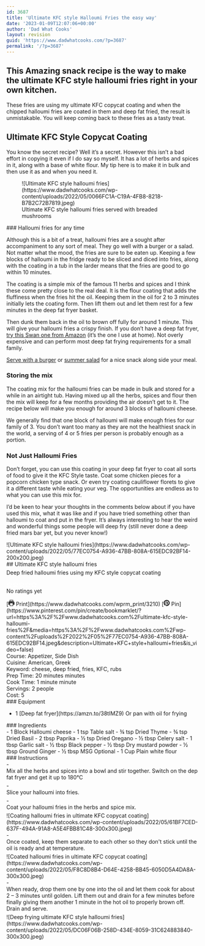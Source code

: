 ```yaml
---
id: 3687
title: 'Ultimate KFC style Halloumi Fries the easy way'
date: '2023-01-09T12:07:06+00:00'
author: 'Dad What Cooks'
layout: revision
guid: 'https://www.dadwhatcooks.com/?p=3687'
permalink: '/?p=3687'
---
```


## This Amazing snack recipe is the way to make the ultimate KFC style halloumi fries right in your own kitchen.

These fries are using my ultimate KFC copycat coating and when the chipped halloumi fries are coated in them and deep fat fried, the result is unmistakable. You will keep coming back to these fries as a tasty treat.

## Ultimate KFC Style Copycat Coating

You know the secret recipe? Well it’s a secret. However this isn’t a bad effort in copying it even if I do say so myself. It has a lot of herbs and spices in it, along with a base of white flour. My tip here is to make it in bulk and then use it as and when you need it.

<figure class="wp-block-image aligncenter size-full">![Ultimate KFC style halloumi fries](https://www.dadwhatcooks.com/wp-content/uploads/2022/05/0066FC1A-C19A-4FB8-8218-B7B2C72B7819.jpeg)<figcaption class="wp-element-caption">Ultimate KFC style halloumi fries served with breaded mushrooms</figcaption></figure>### Halloumi fries for any time

Although this is a bit of a treat, halloumi fries are a sought after accompaniment to any sort of meal. They go well with a burger or a salad. Not matter what the mood, the fries are sure to be eaten up. Keeping a few blocks of halloumi in the fridge ready to be sliced and diced into fries, along with the coating in a tub in the larder means that the fries are good to go within 10 minutes.

The coating is a simple mix of the famous 11 herbs and spices and I think these come pretty close to the real deal. It is the flour coating that adds the fluffiness when the fries hit the oil. Keeping them in the oil for 2 to 3 minutes initially lets the coating form. Then lift them out and let them rest for a few minutes in the deep fat fryer basket.

Then dunk them back in the oil to brown off fully for around 1 minute. This will give your halloumi fries a crispy finish. If you don’t have a deep fat fryer,[ try this Swan one from Amazon](https://amzn.to/3WUzqcN) (it’s the one I use at home). Not overly expensive and can perform most deep fat frying requirements for a small family.

[Serve with a burger](https://www.dadwhatcooks.com/homemade-paprika-onion-beefburgers/) or [summer salad](https://www.dadwhatcooks.com/easy-tasty-bbq-raclette/) for a nice snack along side your meal.

### Storing the mix

The coating mix for the halloumi fries can be made in bulk and stored for a while in an airtight tub. Having mixed up all the herbs, spices and flour then the mix will keep for a few months providing the air doesn’t get to it. The recipe below will make you enough for around 3 blocks of halloumi cheese.

We generally find that one block of halloumi will make enough fries for our family of 3. You don’t want too many as they are not the healthiest snack in the world, a serving of 4 or 5 fries per person is probably enough as a portion.

### Not Just Halloumi Fries

Don’t forget, you can use this coating in your deep fat fryer to coat all sorts of food to give it the KFC Style taste. Coat some chicken pieces for a popcorn chicken type snack. Or even try coating cauliflower florets to give it a different taste while eating your veg. The opportunities are endless as to what you can use this mix for.

I’d be keen to hear your thoughts in the comments below about if you have used this mix, what it was like and if you have tried something other than halloumi to coat and put in the fryer. It’s always interesting to hear the weird and wonderful things some people will deep fry (still never done a deep fried mars bar yet, but you never know!)

<div class="wprm-recipe-container" data-recipe-id="3210" data-servings="2" id="wprm-recipe-container-3210"><div class="wprm-recipe wprm-recipe-template-dwc"><div class="wprm-recipe-image wprm-block-image-rounded">![Ultimate KFC style halloumi fries](https://www.dadwhatcooks.com/wp-content/uploads/2022/05/77EC0754-A936-47BB-808A-615EDC92BF14-200x200.jpeg)</div><div class="wprm-recipe-template-dwc-container"><div class="wprm-recipe-template-dwc-header">## Ultimate KFC style halloumi fries

<div class="wprm-spacer" style="height: 5px"></div><div class="wprm-recipe-summary wprm-block-text-normal"><span style="display: block;">Deep fried halloumi fries using my KFC style copycat coating</span></div><div class="wprm-spacer" style="height: 15px"></div> <style>#wprm-recipe-user-rating-67 .wprm-rating-star.wprm-rating-star-full svg * { fill: #ffffff; }#wprm-recipe-user-rating-67 .wprm-rating-star.wprm-rating-star-33 svg * { fill: url(#wprm-recipe-user-rating-67-33); }#wprm-recipe-user-rating-67 .wprm-rating-star.wprm-rating-star-50 svg * { fill: url(#wprm-recipe-user-rating-67-50); }#wprm-recipe-user-rating-67 .wprm-rating-star.wprm-rating-star-66 svg * { fill: url(#wprm-recipe-user-rating-67-66); }linearGradient#wprm-recipe-user-rating-67-33 stop { stop-color: #ffffff; }linearGradient#wprm-recipe-user-rating-67-50 stop { stop-color: #ffffff; }linearGradient#wprm-recipe-user-rating-67-66 stop { stop-color: #ffffff; }</style><svg height="0" style="display:block;width:0px;height:0px" width="0" xmlns="http://www.w3.org/2000/svg"><defs><lineargradient id="wprm-recipe-user-rating-67-33"><stop offset="0%" stop-opacity="1"></stop><stop offset="33%" stop-opacity="1"></stop><stop offset="33%" stop-opacity="0"></stop><stop offset="100%" stop-opacity="0"></stop></lineargradient></defs><defs><lineargradient id="wprm-recipe-user-rating-67-50"><stop offset="0%" stop-opacity="1"></stop><stop offset="50%" stop-opacity="1"></stop><stop offset="50%" stop-opacity="0"></stop><stop offset="100%" stop-opacity="0"></stop></lineargradient></defs><defs><lineargradient id="wprm-recipe-user-rating-67-66"><stop offset="0%" stop-opacity="1"></stop><stop offset="66%" stop-opacity="1"></stop><stop offset="66%" stop-opacity="0"></stop><stop offset="100%" stop-opacity="0"></stop></lineargradient></defs></svg><div class="wprm-recipe-rating wprm-user-rating wprm-recipe-rating-separate wprm-user-rating-not-voted wprm-user-rating-allowed" data-average="0" data-count="0" data-decimals="2" data-recipe="3210" data-total="0" data-user="0" id="wprm-recipe-user-rating-67"><span aria-label="Rate this recipe 1 out of 5 stars" class="wprm-rating-star wprm-rating-star-1 wprm-rating-star-empty" data-color="#ffffff" data-rating="1" onblur="window.WPRecipeMaker.userRating.leave(this)" onclick="window.WPRecipeMaker.userRating.click(this, event)" onfocus="window.WPRecipeMaker.userRating.enter(this)" onkeypress="window.WPRecipeMaker.userRating.click(this, event)" onmouseenter="window.WPRecipeMaker.userRating.enter(this)" onmouseleave="window.WPRecipeMaker.userRating.leave(this)" role="button" style="font-size: 1em;" tabindex="0"><svg height="16px" viewbox="0 0 24 24" width="16px" x="0px" xmlns="http://www.w3.org/2000/svg" xmlns:xlink="http://www.w3.org/1999/xlink" y="0px"><g transform="translate(0, 0)"><polygon fill="none" points="12,2.6 15,9 21.4,9 16.7,13.9 18.6,21.4 12,17.6 5.4,21.4 7.3,13.9 2.6,9 9,9 " stroke="#ffffff" stroke-linecap="square" stroke-linejoin="miter" stroke-miterlimit="10" stroke-width="2"></polygon></g></svg></span><span aria-label="Rate this recipe 2 out of 5 stars" class="wprm-rating-star wprm-rating-star-2 wprm-rating-star-empty" data-color="#ffffff" data-rating="2" onblur="window.WPRecipeMaker.userRating.leave(this)" onclick="window.WPRecipeMaker.userRating.click(this, event)" onfocus="window.WPRecipeMaker.userRating.enter(this)" onkeypress="window.WPRecipeMaker.userRating.click(this, event)" onmouseenter="window.WPRecipeMaker.userRating.enter(this)" onmouseleave="window.WPRecipeMaker.userRating.leave(this)" role="button" style="font-size: 1em;" tabindex="0"><svg height="16px" viewbox="0 0 24 24" width="16px" x="0px" xmlns="http://www.w3.org/2000/svg" xmlns:xlink="http://www.w3.org/1999/xlink" y="0px"><g transform="translate(0, 0)"><polygon fill="none" points="12,2.6 15,9 21.4,9 16.7,13.9 18.6,21.4 12,17.6 5.4,21.4 7.3,13.9 2.6,9 9,9 " stroke="#ffffff" stroke-linecap="square" stroke-linejoin="miter" stroke-miterlimit="10" stroke-width="2"></polygon></g></svg></span><span aria-label="Rate this recipe 3 out of 5 stars" class="wprm-rating-star wprm-rating-star-3 wprm-rating-star-empty" data-color="#ffffff" data-rating="3" onblur="window.WPRecipeMaker.userRating.leave(this)" onclick="window.WPRecipeMaker.userRating.click(this, event)" onfocus="window.WPRecipeMaker.userRating.enter(this)" onkeypress="window.WPRecipeMaker.userRating.click(this, event)" onmouseenter="window.WPRecipeMaker.userRating.enter(this)" onmouseleave="window.WPRecipeMaker.userRating.leave(this)" role="button" style="font-size: 1em;" tabindex="0"><svg height="16px" viewbox="0 0 24 24" width="16px" x="0px" xmlns="http://www.w3.org/2000/svg" xmlns:xlink="http://www.w3.org/1999/xlink" y="0px"><g transform="translate(0, 0)"><polygon fill="none" points="12,2.6 15,9 21.4,9 16.7,13.9 18.6,21.4 12,17.6 5.4,21.4 7.3,13.9 2.6,9 9,9 " stroke="#ffffff" stroke-linecap="square" stroke-linejoin="miter" stroke-miterlimit="10" stroke-width="2"></polygon></g></svg></span><span aria-label="Rate this recipe 4 out of 5 stars" class="wprm-rating-star wprm-rating-star-4 wprm-rating-star-empty" data-color="#ffffff" data-rating="4" onblur="window.WPRecipeMaker.userRating.leave(this)" onclick="window.WPRecipeMaker.userRating.click(this, event)" onfocus="window.WPRecipeMaker.userRating.enter(this)" onkeypress="window.WPRecipeMaker.userRating.click(this, event)" onmouseenter="window.WPRecipeMaker.userRating.enter(this)" onmouseleave="window.WPRecipeMaker.userRating.leave(this)" role="button" style="font-size: 1em;" tabindex="0"><svg height="16px" viewbox="0 0 24 24" width="16px" x="0px" xmlns="http://www.w3.org/2000/svg" xmlns:xlink="http://www.w3.org/1999/xlink" y="0px"><g transform="translate(0, 0)"><polygon fill="none" points="12,2.6 15,9 21.4,9 16.7,13.9 18.6,21.4 12,17.6 5.4,21.4 7.3,13.9 2.6,9 9,9 " stroke="#ffffff" stroke-linecap="square" stroke-linejoin="miter" stroke-miterlimit="10" stroke-width="2"></polygon></g></svg></span><span aria-label="Rate this recipe 5 out of 5 stars" class="wprm-rating-star wprm-rating-star-5 wprm-rating-star-empty" data-color="#ffffff" data-rating="5" onblur="window.WPRecipeMaker.userRating.leave(this)" onclick="window.WPRecipeMaker.userRating.click(this, event)" onfocus="window.WPRecipeMaker.userRating.enter(this)" onkeypress="window.WPRecipeMaker.userRating.click(this, event)" onmouseenter="window.WPRecipeMaker.userRating.enter(this)" onmouseleave="window.WPRecipeMaker.userRating.leave(this)" role="button" style="font-size: 1em;" tabindex="0"><svg height="16px" viewbox="0 0 24 24" width="16px" x="0px" xmlns="http://www.w3.org/2000/svg" xmlns:xlink="http://www.w3.org/1999/xlink" y="0px"><g transform="translate(0, 0)"><polygon fill="none" points="12,2.6 15,9 21.4,9 16.7,13.9 18.6,21.4 12,17.6 5.4,21.4 7.3,13.9 2.6,9 9,9 " stroke="#ffffff" stroke-linecap="square" stroke-linejoin="miter" stroke-miterlimit="10" stroke-width="2"></polygon></g></svg></span><div class="wprm-recipe-rating-details wprm-block-text-normal">No ratings yet</div></div><div class="wprm-spacer" style="height: 15px"></div> [<span class="wprm-recipe-icon wprm-recipe-print-icon"><svg height="16px" viewbox="0 0 24 24" width="16px" x="0px" xmlns="http://www.w3.org/2000/svg" xmlns:xlink="http://www.w3.org/1999/xlink" y="0px"><g><path d="M19,5.09V1c0-0.552-0.448-1-1-1H6C5.448,0,5,0.448,5,1v4.09C2.167,5.569,0,8.033,0,11v7c0,0.552,0.448,1,1,1h4v4c0,0.552,0.448,1,1,1h12c0.552,0,1-0.448,1-1v-4h4c0.552,0,1-0.448,1-1v-7C24,8.033,21.833,5.569,19,5.09z M7,2h10v3H7V2z M17,22H7v-9h10V22z M18,10c-0.552,0-1-0.448-1-1c0-0.552,0.448-1,1-1s1,0.448,1,1C19,9.552,18.552,10,18,10z" fill="#333333"></path></g></svg></span> Print](https://www.dadwhatcooks.com/wprm_print/3210) [<span class="wprm-recipe-icon wprm-recipe-pin-icon"><svg height="16" viewbox="0 0 24 24" width="16" xmlns="http://www.w3.org/2000/svg"><g class="nc-icon-wrapper" fill="#333333"><path d="M12,0C5.4,0,0,5.4,0,12c0,5.1,3.2,9.4,7.6,11.2c-0.1-0.9-0.2-2.4,0-3.4c0.2-0.9,1.4-6,1.4-6S8.7,13,8.7,12 c0-1.7,1-2.9,2.2-2.9c1,0,1.5,0.8,1.5,1.7c0,1-0.7,2.6-1,4c-0.3,1.2,0.6,2.2,1.8,2.2c2.1,0,3.8-2.2,3.8-5.5c0-2.9-2.1-4.9-5-4.9 c-3.4,0-5.4,2.6-5.4,5.2c0,1,0.4,2.1,0.9,2.7c0.1,0.1,0.1,0.2,0.1,0.3c-0.1,0.4-0.3,1.2-0.3,1.4c-0.1,0.2-0.2,0.3-0.4,0.2 c-1.5-0.7-2.4-2.9-2.4-4.6c0-3.8,2.8-7.3,7.9-7.3c4.2,0,7.4,3,7.4,6.9c0,4.1-2.6,7.5-6.2,7.5c-1.2,0-2.4-0.6-2.8-1.4 c0,0-0.6,2.3-0.7,2.9c-0.3,1-1,2.3-1.5,3.1C9.6,23.8,10.8,24,12,24c6.6,0,12-5.4,12-12C24,5.4,18.6,0,12,0z" fill="#333333"></path></g></svg></span> Pin](https://www.pinterest.com/pin/create/bookmarklet/?url=https%3A%2F%2Fwww.dadwhatcooks.com%2Fultimate-kfc-style-halloumi-fries%2F&media=https%3A%2F%2Fwww.dadwhatcooks.com%2Fwp-content%2Fuploads%2F2022%2F05%2F77EC0754-A936-47BB-808A-615EDC92BF14.jpeg&description=Ultimate+KFC+style+halloumi+fries&is_video=false)<div class="wprm-spacer"></div><div class="wprm-recipe-meta-container wprm-recipe-tags-container wprm-recipe-details-container wprm-recipe-details-container-inline wprm-block-text-normal" style=""><div class="wprm-recipe-block-container wprm-recipe-block-container-inline wprm-block-text-normal wprm-recipe-tag-container wprm-recipe-course-container" style=""><span class="wprm-recipe-details-label wprm-block-text-faded wprm-recipe-tag-label wprm-recipe-course-label">Course: </span><span class="wprm-recipe-course wprm-block-text-normal">Appetizer, Side Dish</span></div><div class="wprm-recipe-block-container wprm-recipe-block-container-inline wprm-block-text-normal wprm-recipe-tag-container wprm-recipe-cuisine-container" style=""><span class="wprm-recipe-details-label wprm-block-text-faded wprm-recipe-tag-label wprm-recipe-cuisine-label">Cuisine: </span><span class="wprm-recipe-cuisine wprm-block-text-normal">American, Greek</span></div><div class="wprm-recipe-block-container wprm-recipe-block-container-inline wprm-block-text-normal wprm-recipe-tag-container wprm-recipe-keyword-container" style=""><span class="wprm-recipe-details-label wprm-block-text-faded wprm-recipe-tag-label wprm-recipe-keyword-label">Keyword: </span><span class="wprm-recipe-keyword wprm-block-text-normal">cheese, deep fried, fries, KFC, rubs</span></div></div><div class="wprm-recipe-meta-container wprm-recipe-times-container wprm-recipe-details-container wprm-recipe-details-container-inline wprm-block-text-normal" style=""><div class="wprm-recipe-block-container wprm-recipe-block-container-inline wprm-block-text-normal wprm-recipe-time-container wprm-recipe-prep-time-container" style=""><span class="wprm-recipe-details-label wprm-block-text-faded wprm-recipe-time-label wprm-recipe-prep-time-label">Prep Time: </span><span class="wprm-recipe-time wprm-block-text-normal"><span class="wprm-recipe-details wprm-recipe-details-minutes wprm-recipe-prep_time wprm-recipe-prep_time-minutes">20<span class="sr-only screen-reader-text wprm-screen-reader-text"> minutes</span></span> <span aria-hidden="true" class="wprm-recipe-details-unit wprm-recipe-details-minutes wprm-recipe-prep_time-unit wprm-recipe-prep_timeunit-minutes">minutes</span></span></div><div class="wprm-recipe-block-container wprm-recipe-block-container-inline wprm-block-text-normal wprm-recipe-time-container wprm-recipe-cook-time-container" style=""><span class="wprm-recipe-details-label wprm-block-text-faded wprm-recipe-time-label wprm-recipe-cook-time-label">Cook Time: </span><span class="wprm-recipe-time wprm-block-text-normal"><span class="wprm-recipe-details wprm-recipe-details-minutes wprm-recipe-cook_time wprm-recipe-cook_time-minutes">1<span class="sr-only screen-reader-text wprm-screen-reader-text"> minute</span></span> <span aria-hidden="true" class="wprm-recipe-details-unit wprm-recipe-details-minutes wprm-recipe-cook_time-unit wprm-recipe-cook_timeunit-minutes">minute</span></span></div></div><div class="wprm-recipe-block-container wprm-recipe-block-container-inline wprm-block-text-normal wprm-recipe-servings-container" style=""><span class="wprm-recipe-details-label wprm-block-text-faded wprm-recipe-servings-label">Servings: </span><span class="wprm-recipe-servings-with-unit"><span aria-label="Adjust recipe servings" class="wprm-recipe-servings wprm-recipe-details wprm-recipe-servings-3210 wprm-recipe-servings-adjustable-tooltip wprm-block-text-normal" data-initial-servings="" data-recipe="3210">2</span> <span class="wprm-recipe-servings-unit wprm-recipe-details-unit wprm-block-text-normal">people</span></span></div><div class="wprm-recipe-block-container wprm-recipe-block-container-inline wprm-block-text-normal wprm-recipe-cost-container" style=""><span class="wprm-recipe-details-label wprm-block-text-faded wprm-recipe-cost-label">Cost: </span><span class="wprm-recipe-details wprm-recipe-cost wprm-block-text-normal">5</span></div> </div><div class="wprm-recipe-equipment-container wprm-block-text-normal" data-recipe="3210">### Equipment

- <div class="wprm-recipe-equipment-name">1 [Deep fat fryer](https://amzn.to/38tIMZ9) <span class="wprm-recipe-equipment-notes wprm-recipe-equipment-notes-normal">Or pan with oil for frying</span></div>

</div><div class="wprm-recipe-ingredients-container wprm-recipe-ingredients-no-images wprm-recipe-3210-ingredients-container wprm-block-text-normal wprm-ingredient-style-regular wprm-recipe-images-before" data-recipe="3210" data-servings="2">### Ingredients

<div class="wprm-recipe-ingredient-group">- <span class="wprm-recipe-ingredient-amount">1</span> <span class="wprm-recipe-ingredient-unit">Block</span> <span class="wprm-recipe-ingredient-name">Halloumi cheese</span>
- <span class="wprm-recipe-ingredient-amount">1</span> <span class="wprm-recipe-ingredient-unit">tsp</span> <span class="wprm-recipe-ingredient-name">Table salt</span>
- <span class="wprm-recipe-ingredient-amount">¾</span> <span class="wprm-recipe-ingredient-unit">tsp</span> <span class="wprm-recipe-ingredient-name">Dried Thyme</span>
- <span class="wprm-recipe-ingredient-amount">¾</span> <span class="wprm-recipe-ingredient-unit">tsp</span> <span class="wprm-recipe-ingredient-name">Dried Basil</span>
- <span class="wprm-recipe-ingredient-amount">2</span> <span class="wprm-recipe-ingredient-unit">tbsp</span> <span class="wprm-recipe-ingredient-name">Paprika</span>
- <span class="wprm-recipe-ingredient-amount">½</span> <span class="wprm-recipe-ingredient-unit">tsp</span> <span class="wprm-recipe-ingredient-name">Dried Oregano</span>
- <span class="wprm-recipe-ingredient-amount">½</span> <span class="wprm-recipe-ingredient-unit">tbsp</span> <span class="wprm-recipe-ingredient-name">Celery salt</span>
- <span class="wprm-recipe-ingredient-amount">1</span> <span class="wprm-recipe-ingredient-unit">tbsp</span> <span class="wprm-recipe-ingredient-name">Garlic salt</span>
- <span class="wprm-recipe-ingredient-amount">½</span> <span class="wprm-recipe-ingredient-unit">tbsp</span> <span class="wprm-recipe-ingredient-name">Black pepper</span>
- <span class="wprm-recipe-ingredient-amount">½</span> <span class="wprm-recipe-ingredient-unit">tbsp</span> <span class="wprm-recipe-ingredient-name">Dry mustard powder</span>
- <span class="wprm-recipe-ingredient-amount">½</span> <span class="wprm-recipe-ingredient-unit">tbsp</span> <span class="wprm-recipe-ingredient-name">Ground Ginger</span>
- <span class="wprm-recipe-ingredient-amount">½</span> <span class="wprm-recipe-ingredient-unit">tbsp</span> <span class="wprm-recipe-ingredient-name">MSG</span> <span class="wprm-recipe-ingredient-notes wprm-recipe-ingredient-notes-faded">Optional</span>
- <span class="wprm-recipe-ingredient-amount">1</span> <span class="wprm-recipe-ingredient-unit">Cup</span> <span class="wprm-recipe-ingredient-name">Plain white flour</span>

</div></div><div class="wprm-recipe-instructions-container wprm-recipe-3210-instructions-container wprm-block-text-normal" data-recipe="3210">### Instructions

<div class="wprm-recipe-instruction-group">- <div class="wprm-recipe-instruction-text" style="margin-bottom: 5px"><span style="display: block;">Mix all the herbs and spices into a bowl and stir together. Switch on the dep fat fryer and get it up to 180°C</span></div>
- <div class="wprm-recipe-instruction-text" style="margin-bottom: 5px"><span style="display: block;">Slice your halloumi into fries.</span></div>
- <div class="wprm-recipe-instruction-text" style="margin-bottom: 5px"><span style="display: block;">Coat your halloumi fries in the herbs and spice mix.</span></div><div class="wprm-recipe-instruction-media wprm-recipe-instruction-image" style="text-align: left;">![Coating halloumi fries in ultimate KFC copycat coating](https://www.dadwhatcooks.com/wp-content/uploads/2022/05/61BF7CED-637F-494A-91A8-A5E4FBB81C48-300x300.jpeg)</div>
- <div class="wprm-recipe-instruction-text" style="margin-bottom: 5px"><span style="display: block;">Once coated, keep them separate to each other so they don't stick until the oil is ready and at temperature.</span></div><div class="wprm-recipe-instruction-media wprm-recipe-instruction-image" style="text-align: left;">![Coated halloumi fries in ultimate KFC copycat coating](https://www.dadwhatcooks.com/wp-content/uploads/2022/05/F8C8D8B4-D64E-4258-BB45-6050D5A4DA8A-300x300.jpeg)</div>
- <div class="wprm-recipe-instruction-text" style="margin-bottom: 5px"><span style="display: block;">When ready, drop them one by one into the oil and let them cook for about 2 – 3 minutes until golden. Lift them out and drain for a few minutes before finally giving them another 1 minute in the hot oil to properly brown off. Drain and serve.</span></div><div class="wprm-recipe-instruction-media wprm-recipe-instruction-image" style="text-align: left;">![Deep frying ultimate KFC style halloumi fries](https://www.dadwhatcooks.com/wp-content/uploads/2022/05/DC06F06B-258D-434E-8059-31C624883840-300x300.jpeg)</div>

</div></div> </div></div></div>